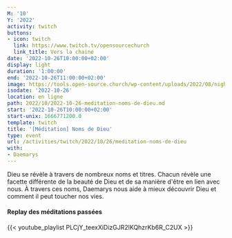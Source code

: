 ```yaml
---
M: '10'
Y: '2022'
activity: twitch
buttons:
- icon: twitch
  link: https://www.twitch.tv/opensourcechurch
  link_title: Vers la chaine
date: '2022-10-26T10:00:00+02:00'
display: light
duration: '1:00:00'
end: '2022-10-26T11:00:00+02:00'
image: https://tools.open-source.church/wp-content/uploads/2022/08/night-sky-osc-noms-de-dieu.jpg
isodate: '2022-10-26'
location: en ligne
path: 2022/10/2022-10-26-meditation-noms-de-dieu.md
start: '2022-10-26T10:00:00+02:00'
start-unix: 1666771200.0
template: twitch
title: '[Méditation] Noms de Dieu'
type: event
url: /activities/twitch/2022/10/26/meditation-noms-de-dieu
with:
- Daemarys
---
```

Dieu se révèle à travers de nombreux noms et titres. Chacun révèle une facette différente de la beauté de Dieu et de sa manière d'être en lien avec nous. À travers ces noms, Daemarys nous aide à mieux découvrir Dieu et comment il peut toucher nos vies.


#### Replay des méditations passées

{{< youtube_playlist PLCjY_teexXiDizGJR2lKQhzrKb6R_C2UX >}}